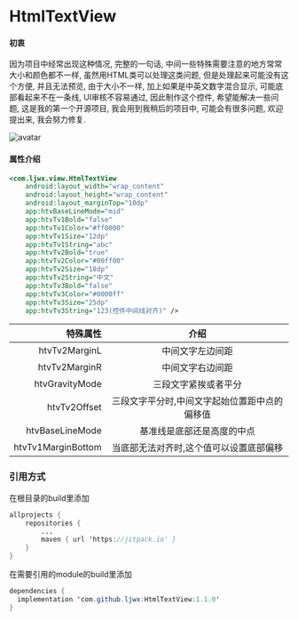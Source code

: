 # HtmlTextView
#### 初衷
因为项目中经常出现这种情况, 完整的一句话, 中间一些特殊需要注意的地方常常大小和颜色都不一样, 虽然用HTML类可以处理这类问题, 但是处理起来可能没有这个方便, 并且无法预览, 由于大小不一样, 加上如果是中英文数字混合显示, 可能底部看起来不在一条线, UI审核不容易通过, 因此制作这个控件, 希望能解决一些问题, 这是我的第一个开源项目, 我会用到我稍后的项目中, 可能会有很多问题, 欢迎提出来, 我会努力修复.

![avatar](https://github.com/ljwx/Image/blob/master/htmltextview.png)
#### 属性介绍
```xml
<com.ljwx.view.HtmlTextView
 	android:layout_width="wrap_content"
 	android:layout_height="wrap_content"
 	android:layout_marginTop="10dp"
 	app:htvBaseLineMode="mid"
 	app:htvTv1Bold="false"
 	app:htvTv1Color="#ff0000"
 	app:htvTv1Size="12dp"
 	app:htvTv1String="abc"
 	app:htvTv2Bold="true"
 	app:htvTv2Color="#00ff00"
 	app:htvTv2Size="18dp"
 	app:htvTv2String="中文"
 	app:htvTv3Bold="false"
 	app:htvTv3Color="#0000ff"
 	app:htvTv3Size="25dp"
 	app:htvTv3String="123(控件中间线对齐)" />
```
|   特殊属性  | 介绍 |
| --------:| :--: |
| htvTv2MarginL  | 中间文字左边间距 |
| htvTv2MarginR  | 中间文字右边间距 |
| htvGravityMode | 三段文字紧挨或者平分 |
| htvTv2Offset   | 三段文字平分时,中间文字起始位置距中点的偏移值 |
| htvBaseLineMode| 基准线是底部还是高度的中点 |
| htvTv1MarginBottom| 当底部无法对齐时,这个值可以设置底部偏移 |
### 引用方式
在根目录的build里添加
```java
allprojects {
	repositories {
		...
		maven { url 'https://jitpack.io' }
	}
}
  ```
  在需要引用的module的build里添加
  ```java
 dependencies {
	implementation 'com.github.ljwx:HtmlTextView:1.1.0'
}
  ```
